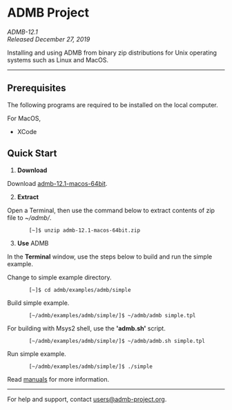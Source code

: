 # ADMB Project
*ADMB-12.1*  
*Released December 27, 2019*  

Installing and using ADMB from binary zip distributions for Unix operating systems such as Linux and MacOS.

---

Prerequisites
-------------

The following programs are required to be installed on the local computer.

For MacOS,

* XCode


Quick Start
-----------

1. **Download**

  Download [admb-12.1-macos-64bit](https://github.com/admb-project/admb/releases/download/admb-12.1/admb-12.1-macos-64bit.zip).

2. **Extract**

  Open a Terminal, then use the command below to extract contents of zip file to _~/admb/_. 

           [~]$ unzip admb-12.1-macos-64bit.zip

3. **Use** ADMB

  In the **Terminal** window, use the steps below to build and run the simple example.

  Change to simple example directory.       

           [~]$ cd admb/examples/admb/simple

  Build simple example.

           [~/admb/examples/admb/simple/]$ ~/admb/admb simple.tpl

  For building with Msys2 shell, use the **'admb.sh'** script.

           [~/admb/examples/admb/simple/]$ ~/admb/admb.sh simple.tpl

  Run simple example.

           [~/admb/examples/admb/simple/]$ ./simple

Read [manuals](https://github.com/admb-project/admb/releases/tag/admb-12.1/) for more information.

--------------------------------------------------------------------------------
For help and support, contact <users@admb-project.org>.
